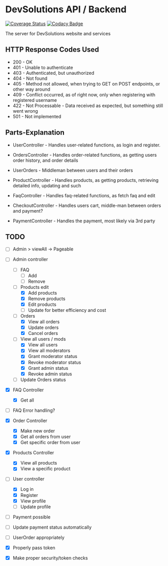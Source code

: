 # DevSolutions API / Backend #

[![Coverage Status](https://coveralls.io/repos/github/eskil4152/DevSolutionsAPI/badge.svg?branch=work)](https://coveralls.io/github/eskil4152/DevSolutionsAPI?branch=work)
[![Codacy Badge](https://app.codacy.com/project/badge/Grade/abff16742858447cb1cfd91df8d4b05e)](https://app.codacy.com/gh/eskil4152/DevSolutionsAPI/dashboard?utm_source=gh&utm_medium=referral&utm_content=&utm_campaign=Badge_grade)

The server for DevSolutions website and services

## HTTP Response Codes Used ##
* 200 - OK
* 401 - Unable to authenticate
* 403 - Authenticated, but unauthorized
* 404 - Not found
* 405 - Method not allowed, when trying to GET on POST endpoints, or other way around
* 409 - Conflict occurred, as of right now, only when registering with registered username
* 422 - Not Processable -  Data received as expected, but something still went wrong
* 501 - Not implemented

## Parts-Explanation ##
* UserController - Handles user-related functions, as login and register. 
* OrdersController - Handles order-related functions, as getting users order history, and order details
* UserOrders - Middleman between users and their orders
* ProductController - Handles products, as getting products, retrieving detailed info, updating and such
* FaqController - Handles faq-related functions, as fetch faq and edit

* CheckoutController - Handles users cart, middle-man between orders and payment?
* PaymentController - Handles the payment, most likely via 3rd party

## TODO ##
- [ ] Admin > viewAll -> Pageable
- [ ] Admin controller
  - [ ] FAQ
    - [ ] Add
    - [ ] Remove
  - [ ] Products edit
    - [x] Add products
    - [x] Remove products
    - [x] Edit products
    - [ ] Update for better efficiency and cost
  - [ ] Orders
    - [x] View all orders
    - [x] Update orders
    - [x] Cancel orders
  - [ ] View all users / mods
    - [x] View all users
    - [x] View all moderators
    - [x] Grant moderator status
    - [x] Revoke moderator status
    - [x] Grant admin status
    - [x] Revoke admin status
  - [ ] Update Orders status

- [x] FAQ Controller
  - [x] Get all
- [ ] FAQ Error handling?

- [x] Order Controller
  - [x] Make new order
  - [x] Get all orders from user
  - [x] Get specific order from user

- [x] Products Controller
  - [x] View all products
  - [x] View a specific product

- [ ] User controller
  - [x] Log in
  - [x] Register
  - [x] View profile
  - [ ] Update profile

- [ ] Payment possible
- [ ] Update payment status automatically

- [ ] UserOrder appropriately

- [x] Properly pass token
- [x] Make proper security/token checks
